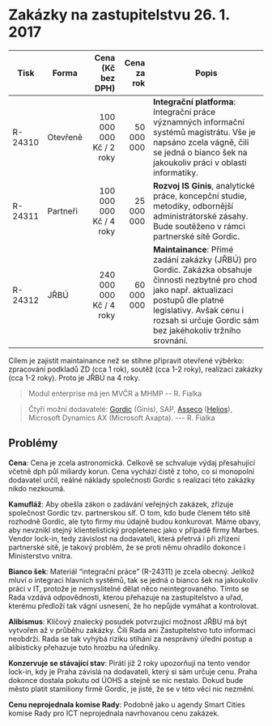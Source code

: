 
# Zakázky na zastupitelstvu 26. 1. 2017

| Tisk    | Forma     | Cena (Kč bez DPH)       | Cena za rok |     Popis                             |
|---------|-----------|------------------------:|------------:|---------------------------------------|
| R-24310 | Otevřeně  | 100 000 000 Kč / 2 roky |  50 000 000 | **Integrační platforma**: Integrační práce významných informační systémů magistrátu. Vše je napsáno zcela vágně, čili se jedná o bianco šek na jakoukoliv práci v oblasti informatiky. |
| R-24311 | Partneři  | 100 000 000 Kč / 4 roky |  25 000 000 | **Rozvoj IS Ginis**, analytické práce, koncepční studie, metodiky, odbornější administrátorské zásahy. Bude soutěženo v rámci partnerské sítě Gordic. |
| R-24312 | JŘBÚ      | 240 000 000 Kč / 4 roky |  60 000 000 | **Maintainance**: Přímé zadání zakázky (JŘBÚ) pro Gordic. Zakázka obsahuje činnosti nezbytné pro chod jako např. aktualizaci postupů dle platné legislativy. Avšak cenu i rozsah si určuje Gordic sám bez jakéhokoliv tržního srovnání.|

Cílem je zajistit maintainance než se stihne připravit otevřené výběrko: zpracování podkladů ZD (cca 1
rok), soutěž (cca 1-2 roky), realizaci zakázky (cca 1-2 roky). Proto je JŘBÚ na 4 roky.

> Modul enterprise má jen MVČR a MHMP -- R. Fialka

> Čtyři možní dodavatelé: [Gordic][] (Ginis), SAP, [Asseco][] ([Helios][]), Microsoft Dynamics AX (Microsoft Axapta). --- R. Fialka

## Problémy

**Cena**: Cena je zcela astronomická. Celkově se schvaluje výdaj přesahující včetně dph půl miliardy korun. Cena vychází čistě z toho, co si monopolní dodavatel určil, reálné náklady společnosti Gordic s realizací této zakázky nikdo nezkoumá.

**Kamufláž**: Aby obešla zákon o zadávání veřejných zakázek, zřizuje společnost Gordic tzv. partnerskou síť. O tom, kdo bude členem této sítě rozhodně Gordic, ale tyto firmy mu údajně budou konkurovat. Máme obavy, aby nevznikl stejný klientelistický propletenec jako v případě firmy Marbes. Vendor lock-in, tedy závislost na dodavateli, která přetrvá i při zřízení partnerské sítě, je takový problém, že se proti němu ohradilo dokonce i Ministerstvo vnitra.

**Bianco šek**: Materiál “integrační práce” (R-24311) je zcela obecný. Jelikož mluví o integraci hlavních systémů, tak se jedná o bianco šek na jakoukoliv práci v IT, protože je nemyslitelné dělat něco neintegrovaného. Tímto se Rada vzdává odpovědnosti, kterou přehazuje na zastupitelstvo a uřad, kterému předloží tak vágní usnesení, že ho nepůjde vymáhat a kontrolovat.

**Alibismus**: Klíčový znalecký posudek potvrzující možnost JŘBU má být vytvořen až v průběhu zakázky. Čili Rada ani Zastupitelstvo tuto informaci neobdrží. Rada se tak vyhýbá riziku stíhání za nesprávný úřední postup a alibisticky přehazuje tuto hrozbu na úředníky.

**Konzervuje se stávající stav**: Piráti již 2 roky upozorňují na tento vendor lock-in, kdy je Praha závislá na dodavateli, který si sám určuje cenu. Praha dokonce dostala pokutu od ÚOHS a stejně se nic nestalo. Dokud bude město platit stamiliony firmě Gordic, je jisté, že se v této věci nic nezmění.

**Cenu neprojednala komise Rady**: Podobně jako u agendy Smart Cities komise Rady pro ICT neprojednala navrhovanou cenu zakázek.

[Asseco]: http://www.assecosolutions.com/cz/
[Helios]: http://www.helios.eu/
[Gordic]: https://www.gordic.cz/
